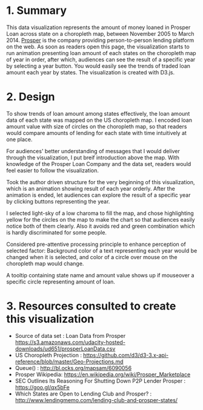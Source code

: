 
# 1. Summary

This data visualization represents the amount of money loaned in Prosper Loan across state on a choropleth map, between November 2005 to March 2014.
[Prosper](https://en.wikipedia.org/wiki/Prosper_Marketplace) is the company providing person-to-person lending platform on the web. As soon as readers open this page, the visualization starts to run animation presenting loan amount of each states on the choropleth map of year in order,
after which, audiences can see the result of a specific year by selecting a year button. You would easily see the trends of traded loan amount each year by states.
The visualization is created with D3.js.


# 2. Design 

To show trends of loan amount among states effectively, the loan amount data of each state was mapped on the US choropleth map.
I encoded loan amount value with size of circles on the choropleth map,
so that readers would compare amounts of lending for each state with time intuitively at one place.

For audiences' better understanding of messages that I would deliver through the visualization, I put breif introduction above the map.
With knowledge of the Prosper Loan Company and the data set, readers would feel easier to follow the visualization.

Took the author driven structure for the very beginning of this visualization, which is an animation showing result of each year orderly.
After the animation is ended, let audiences can explore the result of a specific year by clicking buttons representing the year.

I selected light-sky of a low charoma to fill the map, and chose highlighting yellow for the circles on the map to make the chart so that audiences easily notice both of them clearly.
Also it avoids red and green combination which is hardly discriminated for some people.

Considered pre-attentive processing principle to enhance perception of selected factor: 
Background color of a text representing each year would be changed when it is selected, and color of a circle over mouse on the choropleth map would change.

A tooltip containing state name and amount value shows up if mouseover a specific circle representing amount of loan.



# 3. Resources consulted to create this visualization

- Source of data set : Loan Data from Prosper https://s3.amazonaws.com/udacity-hosted-downloads/ud651/prosperLoanData.csv
- US Choropleth Projection : https://github.com/d3/d3-3.x-api-reference/blob/master/Geo-Projections.md
- Queue() : http://bl.ocks.org/mapsam/6090056
- Prosper Wikipedia: https://en.wikipedia.org/wiki/Prosper_Marketplace
- SEC Outlines Its Reasoning For Shutting Down P2P Lender Prosper : https://goo.gl/qx5bFe
- Which States are Open to Lending Club and Prosper? : http://www.lendingmemo.com/lending-club-and-prosper-states/
